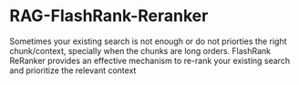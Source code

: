 # RAG-FlashRank-Reranker
Sometimes your existing search is not enough or do not priorties the right chunk/context, specially when the chunks are long orders. FlashRank ReRanker provides an effective mechanism to re-rank your existing search and prioritize the relevant context

